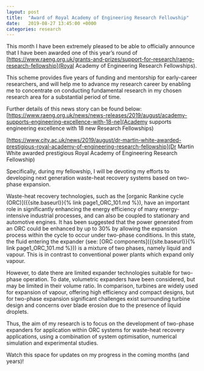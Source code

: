 ```yaml
---
layout: post
title:  "Award of Royal Academy of Engineering Research Fellowship"
date:   2019-08-27 13:45:00 +0000
categories: research
---
```

This month I have been extremely pleased to be able to officially announce that I have been awarded one of this year’s round of [https://www.raeng.org.uk/grants-and-prizes/support-for-research/raeng-research-fellowship](Royal Academy of Engineering Research Fellowships).

This scheme provides five years of funding and mentorship for early-career researchers, and will help me to advance my research career by enabling me to concentrate on conducting fundamental research in my chosen research area for a substantial period of time.

Further details of this news story can be found below:
[https://www.raeng.org.uk/news/news-releases/2019/august/academy-supports-engineering-excellence-with-18-ne](Academy supports engineering excellence with 18 new Research Fellowships)

[https://www.city.ac.uk/news/2019/august/dr-martin-white-awarded-prestigious-royal-academy-of-engineering-research-fellowship](Dr Martin White awarded prestigious Royal Academy of Engineering Research Fellowship)

Specifically, during my fellowship, I will be devoting my efforts to developing next generation waste-heat recovery systems based on two-phase expansion. 

Waste-heat recovery technologies, such as the [organic Rankine cycle (ORC)]({{site.baseurl}}{% link page1_ORC_101.md %}), have an important role in significantly enhancing the energy efficiency of many energy-intensive industrial processes, and can also be coupled to stationary and automotive engines. It has been suggested that the power generated from an ORC could be enhanced by up to 30% by allowing the expansion process within the cycle to occur under two-phase conditions. In this state, the fluid entering the expander (see: [ORC components]({{site.baseurl}}{% link page1_ORC_101.md %})) is a mixture of two phases, namely liquid and vapour. This is in contrast to conventional power plants which expand only vapour.

However, to date there are limited expander technologies suitable for two-phase operation. To date, volumetric expanders have been considered, but may be limited in their volume ratio. In comparison, turbines are widely used for expansion of vapour, offering high efficiency and compact designs, but for two-phase expansion significant challenges exist surrounding turbine design and concerns over blade erosion due to the presence of liquid droplets.

Thus, the aim of my research is to focus on the development of two-phase expanders for application within ORC systems for waste-heat recovery applications, using a combination of system optimisation, numerical simulation and experimental studies.

Watch this space for updates on my progress in the coming months (and years)!